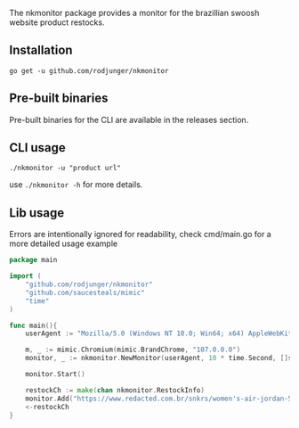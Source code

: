 The nkmonitor package provides a monitor for the brazillian swoosh website product restocks.

## Installation

`go get -u github.com/rodjunger/nkmonitor`


## Pre-built binaries

Pre-built binaries for the CLI are available in the releases section.

## CLI usage

`./nkmonitor -u "product url"`

use `./nkmonitor -h` for more details.

## Lib usage 

Errors are intentionally ignored for readability, check cmd/main.go for a more detailed usage example

```go
package main 

import (
    "github.com/rodjunger/nkmonitor"
    "github.com/saucesteals/mimic"
    "time"
)

func main(){
    userAgent := "Mozilla/5.0 (Windows NT 10.0; Win64; x64) AppleWebKit/537.36 (KHTML, like Gecko) Chrome/107.0.0.0 Safari/537.36"

    m, _ := mimic.Chromium(mimic.BrandChrome, "107.0.0.0")
    monitor, _ := nkmonitor.NewMonitor(userAgent, 10 * time.Second, []string{}, m)

    monitor.Start()

    restockCh := make(chan nkmonitor.RestockInfo)
    monitor.Add("https://www.redacted.com.br/snkrs/women's-air-jordan-5-024414.html", restockCh)
    <-restockCh
}
```